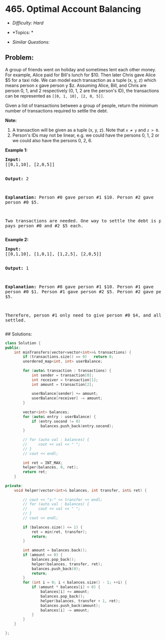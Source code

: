 # 465. Optimal Account Balancing

* *Difficulty: Hard*

* *Topics: *

* *Similar Questions:*

## Problem:

<p>A group of friends went on holiday and sometimes lent each other money. For example, Alice paid for Bill's lunch for $10. Then later Chris gave Alice $5 for a taxi ride. We can model each transaction as a tuple (x, y, z) which means person x gave person y $z. Assuming Alice, Bill, and Chris are person 0, 1, and 2 respectively (0, 1, 2 are the person's ID), the transactions can be represented as <code>[[0, 1, 10], [2, 0, 5]]</code>.</p>

<p>Given a list of transactions between a group of people, return the minimum number of transactions required to settle the debt.</p>

<p><b>Note:</b>
<ol>
<li>A transaction will be given as a tuple (x, y, z). Note that <code>x &ne; y</code> and <code>z > 0</code>.</li>
<li>Person's IDs may not be linear, e.g. we could have the persons 0, 1, 2 or we could also have the persons 0, 2, 6.</li>
</ol>
</p>

<p><b>Example 1:</b>
<pre>
<b>Input:</b>
[[0,1,10], [2,0,5]]

<b>Output:</b>
2

<b>Explanation:</b>
Person #0 gave person #1 $10.
Person #2 gave person #0 $5.

Two transactions are needed. One way to settle the debt is person #1 pays person #0 and #2 $5 each.
</pre>
</p>

<p><b>Example 2:</b>
<pre>
<b>Input:</b>
[[0,1,10], [1,0,1], [1,2,5], [2,0,5]]

<b>Output:</b>
1

<b>Explanation:</b>
Person #0 gave person #1 $10.
Person #1 gave person #0 $1.
Person #1 gave person #2 $5.
Person #2 gave person #0 $5.

Therefore, person #1 only need to give person #0 $4, and all debt is settled.
</pre>
</p>
## Solutions:

```c++
class Solution {
public:
    int minTransfers(vector<vector<int>>& transactions) {
        if (transactions.size() == 0)   return 0;
        unordered_map<int, int> userBalance;
        
        for (auto& transaction : transactions) {
            int sender = transaction[0];
            int receiver = transaction[1];
            int amount = transaction[2];
            
            userBalance[sender] += amount;
            userBalance[receiver] -= amount;
        }
        
        vector<int> balances;
        for (auto& entry : userBalance) {
            if (entry.second != 0)
                balances.push_back(entry.second);
        }
        
        // for (auto val : balances) {
        //     cout << val << " ";
        // }
        // cout << endl;
        
        int ret = INT_MAX;
        helper(balances, 0, ret);
        return ret;
    }
    
private:
    void helper(vector<int>& balances, int transfer, int& ret) {
    
        // cout << "s:" << transfer << endl;
        // for (auto val : balances) {
        //     cout << val << " ";
        // }
        // cout << endl;
        
        if (balances.size() <= 1) {
            ret = min(ret, transfer);
            return;
        }
        
        int amount = balances.back();
        if (amount == 0) {
            balances.pop_back();
            helper(balances, transfer, ret);
            balances.push_back(0);
            return;
        }
        for (int i = 0; i < balances.size() - 1; ++i) {
            if (amount * balances[i] < 0) {
                balances[i] += amount;
                balances.pop_back();
                helper(balances, transfer + 1, ret);
                balances.push_back(amount);
                balances[i] -= amount;
            }
        }
    }
    
};
```
